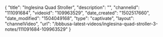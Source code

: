 {
    "title": "Inglesina Quad Stroller",
    "description": "",
    "channelid": "111091684",
    "videoid": "109963529",
    "date_created": "1502517660",
    "date_modified": "1504049168",
    "type": "captivate",
    "layout": "channelVideo",
    "url": "\/bbbusa-latest-videos\/inglesina-quad-stroller-3-notes\/111091684-109963529"
}